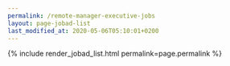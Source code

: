 ```yaml
---
permalink: /remote-manager-executive-jobs
layout: page-jobad-list
last_modified_at: 2020-05-06T05:10:01+0200
---
```

{% include render_jobad_list.html permalink=page.permalink %}
